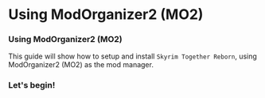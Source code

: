 # Using ModOrganizer2 (MO2)

### Using ModOrganizer2 (MO2)

This guide will show how to setup and install `Skyrim Together Reborn`, using ModOrganizer2 (MO2) as the mod manager.

### Let's begin!
